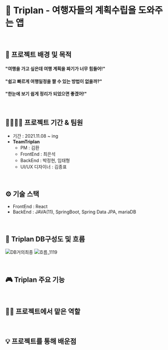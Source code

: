 # 🛫 Triplan - 여행자들의 계획수립을 도와주는 앱
<br>

## 🔎 프로젝트 배경 및 목적
#### "여행을 가고 싶은데 여행 계획을 짜기가 너무 힘들어!"<br>
#### "쉽고 빠르게 여행일정을 짤 수 있는 방법이 없을까?"<br>
#### "한눈에 보기 쉽게 정리가 되었으면 좋겠어!"<br>
<br>

## 👨‍👨‍👦‍👦 프로젝트 기간 & 팀원
* 기간 : 2021.11.08 ~ ing
* **TeamTriplan**
  * PM : 김환
  * FrontEnd : 최은석
  * BackEnd : 박정현, 임태형
  * UI/UX 디자이너 : 김종표
<br>

## ⚙ 기술 스택
* FrontEnd : React
* BackEnd : JAVA(11), SpringBoot, Spring Data JPA, mariaDB 
<br>

## 💾 Triplan DB구성도 및 흐름
![DB거의최종](https://user-images.githubusercontent.com/88026773/144074381-d990fe15-d06d-4600-99bc-10b398d0a59e.PNG)
![흐름_1119](https://user-images.githubusercontent.com/88026773/144074483-6344ffc6-d26b-4465-8b20-d6f3baebf541.PNG)

<br>

## 🎮 Triplan 주요 기능
<br>

## 👩‍🔧 프로젝트에서 맡은 역할
<br>

## 💡 프로젝트를 통해 배운점
